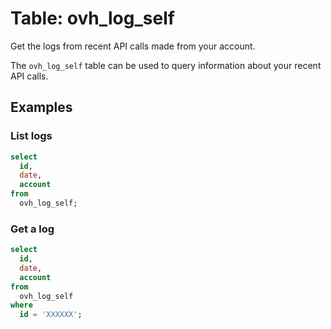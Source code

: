 # Table: ovh_log_self

Get the logs from recent API calls made from your account.

The `ovh_log_self` table can be used to query information about your recent API calls.

## Examples

### List logs

```sql
select
  id,
  date,
  account
from
  ovh_log_self;
```

### Get a log

```sql
select
  id,
  date,
  account
from
  ovh_log_self
where
  id = 'XXXXXX';
```
